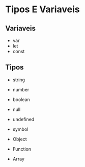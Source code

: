# Tipos E Variaveis

## Variaveis

- var
- let
- const

## Tipos

- string
- number
- boolean
- null
- undefined
- symbol

- Object
- Function
- Array